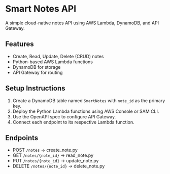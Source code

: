 # Smart Notes API

A simple cloud-native notes API using AWS Lambda, DynamoDB, and API Gateway.

## Features
- Create, Read, Update, Delete (CRUD) notes
- Python-based AWS Lambda functions
- DynamoDB for storage
- API Gateway for routing

## Setup Instructions
1. Create a DynamoDB table named `SmartNotes` with `note_id` as the primary key.
2. Deploy the Python Lambda functions using AWS Console or SAM CLI.
3. Use the OpenAPI spec to configure API Gateway.
4. Connect each endpoint to its respective Lambda function.

## Endpoints
- POST `/notes` → create_note.py
- GET `/notes/{note_id}` → read_note.py
- PUT `/notes/{note_id}` → update_note.py
- DELETE `/notes/{note_id}` → delete_note.py
